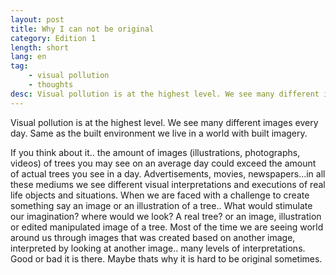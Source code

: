 ```yaml
---
layout: post
title: Why I can not be original
category: Edition 1
length: short
lang: en
tag: 
    - visual pollution
    - thoughts
desc: Visual pollution is at the highest level. We see many different images every day.
---
```


Visual pollution is at the highest level. We see many different images every day. Same as the built environment we live in a world with built imagery.

If you think about it.. the amount of images (illustrations, photographs, videos)  of trees you may see on an average day could exceed the amount of actual trees you see in a day. Advertisements, movies, newspapers…in all these mediums we see different  visual interpretations and executions of real life objects and situations. When we are  faced with a challenge to create something say an image or an illustration of a tree.. What would stimulate our imagination? where would we look? A real tree? or an image, illustration or edited manipulated image of a tree. Most of the time we are seeing world around us through images that was created based on another image, interpreted by looking at another image.. many levels of interpretations. Good or bad it is there. Maybe thats why it is hard to be original sometimes.
